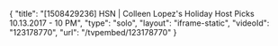 {
    "title": "[1508429236] HSN | Colleen Lopez's Holiday Host Picks 10.13.2017 - 10 PM",
    "type": "solo",
    "layout": "iframe-static",
    "videoId": "123178770",
    "url": "\/tvpembed\/123178770"
}